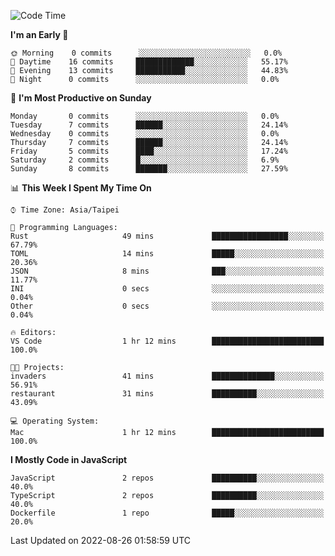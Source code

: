<!--START_SECTION:waka-->
![Code Time](http://img.shields.io/badge/Code%20Time-1%20hr%2015%20mins-blue)

**I'm an Early 🐤** 

```text
🌞 Morning    0 commits      ░░░░░░░░░░░░░░░░░░░░░░░░░   0.0% 
🌆 Daytime    16 commits     █████████████░░░░░░░░░░░░   55.17% 
🌃 Evening    13 commits     ███████████░░░░░░░░░░░░░░   44.83% 
🌙 Night      0 commits      ░░░░░░░░░░░░░░░░░░░░░░░░░   0.0%

```
📅 **I'm Most Productive on Sunday** 

```text
Monday       0 commits      ░░░░░░░░░░░░░░░░░░░░░░░░░   0.0% 
Tuesday      7 commits      ██████░░░░░░░░░░░░░░░░░░░   24.14% 
Wednesday    0 commits      ░░░░░░░░░░░░░░░░░░░░░░░░░   0.0% 
Thursday     7 commits      ██████░░░░░░░░░░░░░░░░░░░   24.14% 
Friday       5 commits      ████░░░░░░░░░░░░░░░░░░░░░   17.24% 
Saturday     2 commits      █░░░░░░░░░░░░░░░░░░░░░░░░   6.9% 
Sunday       8 commits      ███████░░░░░░░░░░░░░░░░░░   27.59%

```


📊 **This Week I Spent My Time On** 

```text
⌚︎ Time Zone: Asia/Taipei

💬 Programming Languages: 
Rust                     49 mins             █████████████████░░░░░░░░   67.79% 
TOML                     14 mins             █████░░░░░░░░░░░░░░░░░░░░   20.36% 
JSON                     8 mins              ███░░░░░░░░░░░░░░░░░░░░░░   11.77% 
INI                      0 secs              ░░░░░░░░░░░░░░░░░░░░░░░░░   0.04% 
Other                    0 secs              ░░░░░░░░░░░░░░░░░░░░░░░░░   0.04%

🔥 Editors: 
VS Code                  1 hr 12 mins        █████████████████████████   100.0%

🐱‍💻 Projects: 
invaders                 41 mins             ██████████████░░░░░░░░░░░   56.91% 
restaurant               31 mins             ██████████░░░░░░░░░░░░░░░   43.09%

💻 Operating System: 
Mac                      1 hr 12 mins        █████████████████████████   100.0%

```

**I Mostly Code in JavaScript** 

```text
JavaScript               2 repos             ██████████░░░░░░░░░░░░░░░   40.0% 
TypeScript               2 repos             ██████████░░░░░░░░░░░░░░░   40.0% 
Dockerfile               1 repo              █████░░░░░░░░░░░░░░░░░░░░   20.0%

```



 Last Updated on 2022-08-26 01:58:59 UTC
<!--END_SECTION:waka-->
